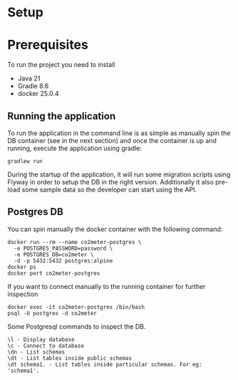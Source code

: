 Setup
==========================================================================

# Prerequisites

To run the project you need to install

- Java 21
- Gradle 8.6
- docker 25.0.4

## Running the application

To run the application in the command line is as simple as manually spin the DB container (see in the next section)
and once the container is up and running, execute the application using gradle:

```shell
gradlew run
```

During the startup of the application, it will run some migration scripts using Flyway in order to setup the DB in
the right version. Additionally it also pre-load some sample data so the developer can start using the API.

## Postgres DB

You can spin manually the docker container with the following command:

```shell
docker run --rm --name co2meter-postgres \
  -e POSTGRES_PASSWORD=password \
  -e POSTGRES_DB=co2meter \
  -d -p 5432:5432 postgres:alpine
docker ps
docker port co2meter-postgres
```

If you want to connect manually to the running container for further inspection

```shell
docker exec -it co2meter-postgres /bin/bash
psql -U postgres -d co2meter
```

Some Postgresql commands to inspect the DB.

```psql
\l - Display database
\c - Connect to database
\dn - List schemas
\dt - List tables inside public schemas
\dt schema1. - List tables inside particular schemas. For eg: 'schema1'.
```